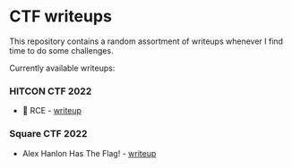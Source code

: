 # CTF writeups

This repository contains a random assortment of writeups whenever I find time to do some challenges.

Currently available writeups:

### HITCON CTF 2022
- 🎲 RCE - [writeup](./hitconctf2022/rce/)

### Square CTF 2022
- Alex Hanlon Has The Flag! - [writeup](./squarectf2022/alex-hanlon-has-the-flag/)